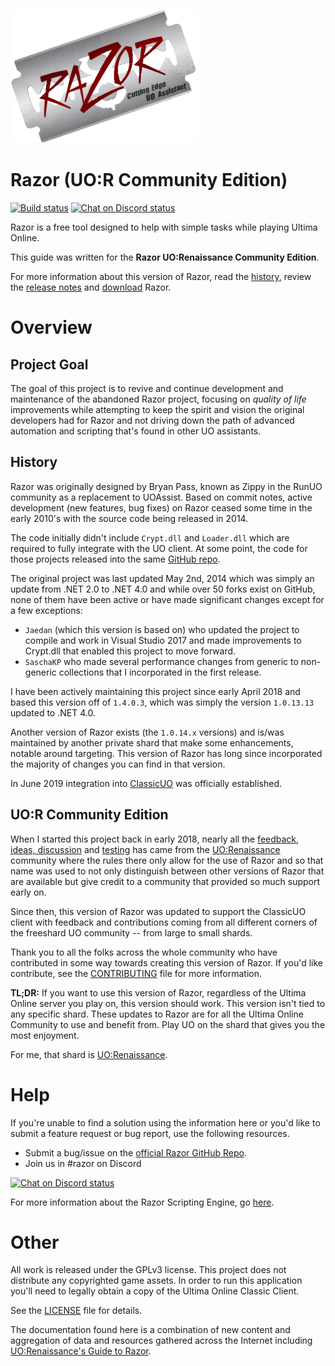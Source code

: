 ![razor](images/razor.png)

# Razor (UO:R Community Edition)

[![Build status](https://ci.appveyor.com/api/projects/status/1815mo6is2t8fl1o?svg=true)](https://ci.appveyor.com/project/markdwags/razor)
[![Chat on Discord status](https://img.shields.io/discord/458277173208547350.svg?logo=discord)](https://discord.gg/VdyCpjQ)

Razor is a free tool designed to help with simple tasks while playing Ultima Online.

This guide was written for the **Razor UO:Renaissance Community Edition**.

For more information about this version of Razor, read the [history](#history), review the [release notes](http://www.uor-razor.com/#releasenotes) and [download](http://www.uor-razor.com/#download) Razor.

# Overview

## Project Goal

The goal of this project is to revive and continue development and maintenance of the abandoned Razor project, focusing on *quality of life* improvements while attempting to keep the spirit and vision the original developers had for Razor and not driving down the path of advanced automation and scripting that's found in other UO assistants.

## History

Razor was originally designed by Bryan Pass, known as Zippy in the RunUO community as a replacement to UOAssist. Based on commit notes, active development (new features, bug fixes) on Razor ceased some time in the early 2010's with the source code being released in 2014.

The code initially didn't include `Crypt.dll` and `Loader.dll` which are required to fully integrate with the UO client. At some point, the code for those projects released into the same [GitHub repo](https://github.com/msturgill/razor).

The original project was last updated May 2nd, 2014 which was simply an update from .NET 2.0 to .NET 4.0 and while over 50 forks exist on GitHub, none of them have been active or have made significant changes except for a few exceptions:

* `Jaedan` (which this version is based on) who updated the project to compile and work in Visual Studio 2017 and made improvements to Crypt.dll that enabled this project to move forward.
* `SaschaKP` who made several performance changes from generic to non-generic collections that I incorporated in the first release.

I have been actively maintaining this project since early April 2018 and based this version off of `1.4.0.3`, which was simply the version `1.0.13.13` updated to .NET 4.0.

Another version of Razor exists (the `1.0.14.x` versions) and is/was maintained by another private shard that make some enhancements, notable around targeting. This version of Razor has long since incorporated the majority of changes you can find in that version.

In June 2019 integration into [ClassicUO](https://github.com/andreakarasho/ClassicUO) was officially established.

## UO:R Community Edition

When I started this project back in early 2018, nearly all the [feedback, ideas, discussion](http://www.uorforum.com/threads/improving-razor-razor-development.33134/) and [testing](http://www.uorforum.com/threads/razor-1-5-bug-issue-release-tracking.33405/) has came from the [UO:Renaissance](http://www.uorenaissance.com) community where the rules there only allow for the use of Razor and so that name was used to not only distinguish between other versions of Razor that are available but give credit to a community that provided so much support early on.

Since then, this version of Razor was updated to support the ClassicUO client with feedback and contributions coming from  all different corners of the freeshard UO community -- from large to small shards.

Thank you to all the folks across the whole community who have contributed in some way towards creating this version of Razor. If you'd like contribute, see the [CONTRIBUTING](https://github.com/markdwags/Razor/blob/master/CONTRIBUTING.md) file for more information.

**TL;DR:** If you want to use this version of Razor, regardless of the Ultima Online server you play on, this version should work. This version isn't tied to any specific shard. These updates to Razor are for all the Ultima Online Community to use and benefit from. Play UO on the shard that gives you the most enjoyment.

For me, that shard is [UO:Renaissance](http://www.uorenaissance.com).

# Help

If you're unable to find a solution using the information here or you'd like to submit a feature request or bug report, use the following resources.

* Submit a bug/issue on the [official Razor GitHub Repo](https://github.com/markdwags/Razor/issues).
* Join us in #razor on Discord

[![Chat on Discord status](https://img.shields.io/discord/458277173208547350.svg?logo=discord)](https://discord.gg/VdyCpjQ)

For more information about the Razor Scripting Engine, go [here](http://www.uor-razor.com/guide/).

# Other

All work is released under the GPLv3 license. This project does not distribute any copyrighted game assets. In order to run this application you'll need to legally obtain a copy of the Ultima Online Classic Client.

See the [LICENSE](https://github.com/markdwags/Razor/blob/master/LICENSE.md) file for details.

The documentation found here is a combination of new content and aggregation of data and resources gathered across the Internet including [UO:Renaissance's Guide to Razor](http://uorforum.com/threads/renaissance-guide-to-razor.3671/).